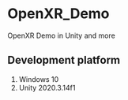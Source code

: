 # OpenXR_Demo
OpenXR Demo in Unity and more

## Development platform
1. Windows 10
2. Unity 2020.3.14f1
